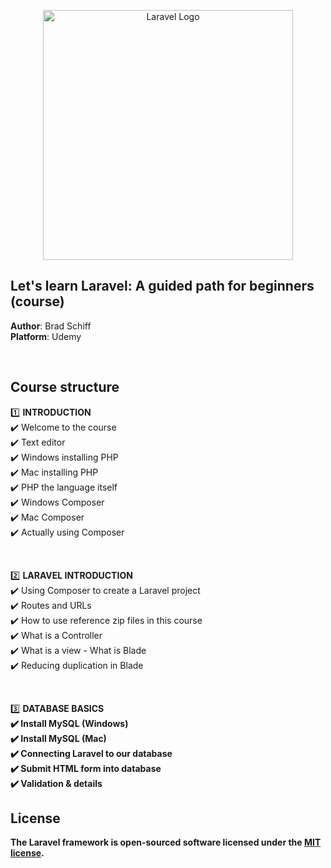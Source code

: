 <p align="center"><a href="https://laravel.com" target="_blank"><img src="https://raw.githubusercontent.com/laravel/art/master/logo-lockup/5%20SVG/2%20CMYK/1%20Full%20Color/laravel-logolockup-cmyk-red.svg" width="400" alt="Laravel Logo"></a></p>

## Let's learn Laravel: A guided path for beginners (course)

**Author**: Brad Schiff\
**Platform**: Udemy

<br>

## Course structure

1️⃣ <strong>INTRODUCTION</strong>\
✔️ Welcome to the course\
✔️ Text editor\
✔️ Windows installing PHP\
✔️ Mac installing PHP\
✔️ PHP the language itself\
✔️ Windows Composer\
✔️ Mac Composer\
✔️ Actually using Composer

<br>

2️⃣ <strong>LARAVEL INTRODUCTION</strong>\
✔️ Using Composer to create a Laravel project\
✔️ Routes and URLs\
✔️ How to use reference zip files in this course\
✔️ What is a Controller\
✔️ What is a view - What is Blade\
✔️ Reducing duplication in Blade

<br>

3️⃣ <strong>DATABASE BASICS<strong>\
✔️ Install MySQL (Windows)\
✔️ Install MySQL (Mac)\
✔️ Connecting Laravel to our database\
✔️ Submit HTML form into database\
✔️ Validation & details

## License

The Laravel framework is open-sourced software licensed under the [MIT license](https://opensource.org/licenses/MIT).
